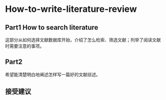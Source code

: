 # How-to-write-literature-review
## Part1 How to search literature
这部分从如何选择文献数据库开始，介绍了怎么检索、筛选文献；列举了阅读文献时需要注意的事项。

## Part2
希望能清楚明白地阐述怎样写一篇好的文献综述。

## 接受建议
